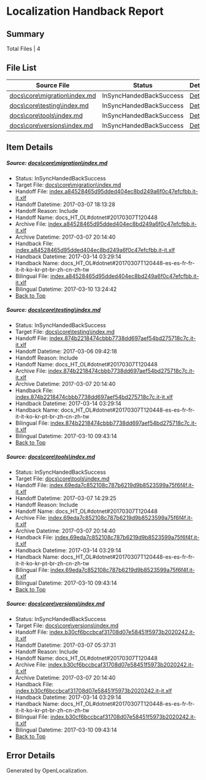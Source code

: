 # <a name='report-top'></a> Localization Handback Report

## Summary
 Total Files | 4

## File List
 Source File | Status | Details 
 ----------- | ------ | ------- 
 [docs\core\migration\index.md](https://github.com/dotnet/docs/blob/f829714f545314daaa218b241008b5a2955ec589/docs/core/migration/index.md) | InSyncHandedBackSuccess | [Details](#5872201f705c07bf692d0dc7f962068632f6b54049)
 [docs\core\testing\index.md](https://github.com/dotnet/docs/blob/095ebad90e3f0b188d208d22f6f16b9552f8ea86/docs/core/testing/index.md) | InSyncHandedBackSuccess | [Details](#ca9d57a3ef3382c4957de5edb55959f1a3f13ee063)
 [docs\core\tools\index.md](https://github.com/dotnet/docs/blob/195664ae6409be02ca132900d9c513a7b412acd4/docs/core/tools/index.md) | InSyncHandedBackSuccess | [Details](#4e3137d8506342662d145481d5e9fde1d53b9ba393)
 [docs\core\versions\index.md](https://github.com/dotnet/docs/blob/519253bd6dc105afb138268c62347c29a6072fbb/docs/core/versions/index.md) | InSyncHandedBackSuccess | [Details](#7be49f3ac7a7806e631eacf5004343919654881e116)

## Item Details
##### <a name='5872201f705c07bf692d0dc7f962068632f6b54049'></a> Source: [docs\core\migration\index.md](https://github.com/dotnet/docs/blob/f829714f545314daaa218b241008b5a2955ec589/docs/core/migration/index.md)
* Status: InSyncHandedBackSuccess
* Target File: [docs\core\migration\index.md](https://github.com/dotnet/docs.it-it/blob/4fe2210bbfdc053819e2897f8a24fe5c150ef854/docs/core/migration/index.md)
* Handoff File: [index.a84528465d95dded404ec8bd249a6f0c47efcfbb.it-it.xlf](https://github.com/dotnet/docs.handoff/blob/6c6d71acb286900228923bf591daa03ad99953d0/ol-handoff/dotnet/docs.it-it/master/dotnet-core/index.a84528465d95dded404ec8bd249a6f0c47efcfbb.it-it.xlf)
* Handoff Datetime: 2017-03-07 18:13:28
* Handoff Reason: Include
* Handoff Name: docs_HT_OL#dotnet#20170307T120448
* Archive File: [index.a84528465d95dded404ec8bd249a6f0c47efcfbb.it-it.xlf](https://github.com/dotnet/docs.handoff/blob/ec8b10ab7a9ca37c6cf531f269a1c316cccb537b/ol-archive/dotnet/docs.it-it/master/dotnet-core/index.a84528465d95dded404ec8bd249a6f0c47efcfbb.it-it.xlf)
* Archive Datetime: 2017-03-07 20:14:40
* Handback File: [index.a84528465d95dded404ec8bd249a6f0c47efcfbb.it-it.xlf](https://github.com/dotnet/docs.handback/blob/884b38790fbe401a3964d34c8fe5f9ddbd7a1312/ol-handback/dotnet/docs.it-it/master/dotnet-core/index.a84528465d95dded404ec8bd249a6f0c47efcfbb.it-it.xlf)
* Handback Datetime: 2017-03-14 03:29:14
* Handback Name: docs_HT_OL#dotnet#20170307T120448-es-es-fr-fr-it-it-ko-kr-pt-br-zh-cn-zh-tw
* Bilingual File: [index.a84528465d95dded404ec8bd249a6f0c47efcfbb.it-it.xlf](https://github.com/dotnet/docs.handback/blob/268eee4bc9855bdbaa0f90adb6500761f14ccb3a/ol-handback/dotnet/docs.it-it/master/dotnet-core/index.a84528465d95dded404ec8bd249a6f0c47efcfbb.it-it.xlf)
* Bilingual Datetime: 2017-03-10 13:24:42
* [Back to Top](#report-top)

##### <a name='ca9d57a3ef3382c4957de5edb55959f1a3f13ee063'></a> Source: [docs\core\testing\index.md](https://github.com/dotnet/docs/blob/095ebad90e3f0b188d208d22f6f16b9552f8ea86/docs/core/testing/index.md)
* Status: InSyncHandedBackSuccess
* Target File: [docs\core\testing\index.md](https://github.com/dotnet/docs.it-it/blob/4fe2210bbfdc053819e2897f8a24fe5c150ef854/docs/core/testing/index.md)
* Handoff File: [index.874b2218474cbbb7738dd697aef54bd275718c7c.it-it.xlf](https://github.com/dotnet/docs.handoff/blob/28c373beea6150da1dad40ec0ff1c5322d6e174b/ol-handoff/dotnet/docs.it-it/master/dotnet-core/index.874b2218474cbbb7738dd697aef54bd275718c7c.it-it.xlf)
* Handoff Datetime: 2017-03-06 09:42:18
* Handoff Reason: Include
* Handoff Name: docs_HT_OL#dotnet#20170307T120448
* Archive File: [index.874b2218474cbbb7738dd697aef54bd275718c7c.it-it.xlf](https://github.com/dotnet/docs.handoff/blob/ec8b10ab7a9ca37c6cf531f269a1c316cccb537b/ol-archive/dotnet/docs.it-it/master/dotnet-core/index.874b2218474cbbb7738dd697aef54bd275718c7c.it-it.xlf)
* Archive Datetime: 2017-03-07 20:14:40
* Handback File: [index.874b2218474cbbb7738dd697aef54bd275718c7c.it-it.xlf](https://github.com/dotnet/docs.handback/blob/884b38790fbe401a3964d34c8fe5f9ddbd7a1312/ol-handback/dotnet/docs.it-it/master/dotnet-core/index.874b2218474cbbb7738dd697aef54bd275718c7c.it-it.xlf)
* Handback Datetime: 2017-03-14 03:29:14
* Handback Name: docs_HT_OL#dotnet#20170307T120448-es-es-fr-fr-it-it-ko-kr-pt-br-zh-cn-zh-tw
* Bilingual File: [index.874b2218474cbbb7738dd697aef54bd275718c7c.it-it.xlf](https://github.com/dotnet/docs.handback/blob/f490b5cb86a284759a9e1e4c58b0b0eb501e3993/ol-handback/dotnet/docs.it-it/master/dotnet-core/index.874b2218474cbbb7738dd697aef54bd275718c7c.it-it.xlf)
* Bilingual Datetime: 2017-03-10 09:43:14
* [Back to Top](#report-top)

##### <a name='4e3137d8506342662d145481d5e9fde1d53b9ba393'></a> Source: [docs\core\tools\index.md](https://github.com/dotnet/docs/blob/195664ae6409be02ca132900d9c513a7b412acd4/docs/core/tools/index.md)
* Status: InSyncHandedBackSuccess
* Target File: [docs\core\tools\index.md](https://github.com/dotnet/docs.it-it/blob/4fe2210bbfdc053819e2897f8a24fe5c150ef854/docs/core/tools/index.md)
* Handoff File: [index.69eda7c852108c787b6219d9b8523599a75f6f4f.it-it.xlf](https://github.com/dotnet/docs.handoff/blob/9d0f09a2be7b1f8deb1c923a39dd9a74dac502d6/ol-handoff/dotnet/docs.it-it/master/dotnet-core/index.69eda7c852108c787b6219d9b8523599a75f6f4f.it-it.xlf)
* Handoff Datetime: 2017-03-07 14:29:25
* Handoff Reason: Include
* Handoff Name: docs_HT_OL#dotnet#20170307T120448
* Archive File: [index.69eda7c852108c787b6219d9b8523599a75f6f4f.it-it.xlf](https://github.com/dotnet/docs.handoff/blob/ec8b10ab7a9ca37c6cf531f269a1c316cccb537b/ol-archive/dotnet/docs.it-it/master/dotnet-core/index.69eda7c852108c787b6219d9b8523599a75f6f4f.it-it.xlf)
* Archive Datetime: 2017-03-07 20:14:40
* Handback File: [index.69eda7c852108c787b6219d9b8523599a75f6f4f.it-it.xlf](https://github.com/dotnet/docs.handback/blob/884b38790fbe401a3964d34c8fe5f9ddbd7a1312/ol-handback/dotnet/docs.it-it/master/dotnet-core/index.69eda7c852108c787b6219d9b8523599a75f6f4f.it-it.xlf)
* Handback Datetime: 2017-03-14 03:29:14
* Handback Name: docs_HT_OL#dotnet#20170307T120448-es-es-fr-fr-it-it-ko-kr-pt-br-zh-cn-zh-tw
* Bilingual File: [index.69eda7c852108c787b6219d9b8523599a75f6f4f.it-it.xlf](https://github.com/dotnet/docs.handback/blob/f490b5cb86a284759a9e1e4c58b0b0eb501e3993/ol-handback/dotnet/docs.it-it/master/dotnet-core/index.69eda7c852108c787b6219d9b8523599a75f6f4f.it-it.xlf)
* Bilingual Datetime: 2017-03-10 09:43:14
* [Back to Top](#report-top)

##### <a name='7be49f3ac7a7806e631eacf5004343919654881e116'></a> Source: [docs\core\versions\index.md](https://github.com/dotnet/docs/blob/519253bd6dc105afb138268c62347c29a6072fbb/docs/core/versions/index.md)
* Status: InSyncHandedBackSuccess
* Target File: [docs\core\versions\index.md](https://github.com/dotnet/docs.it-it/blob/4fe2210bbfdc053819e2897f8a24fe5c150ef854/docs/core/versions/index.md)
* Handoff File: [index.b30cf6bccbcaf31708d07e58451f5973b2020242.it-it.xlf](https://github.com/dotnet/docs.handoff/blob/fbb050e5df34cf44a7f9e6033f49667b4fa2e8dc/ol-handoff/dotnet/docs.it-it/master/dotnet-core/index.b30cf6bccbcaf31708d07e58451f5973b2020242.it-it.xlf)
* Handoff Datetime: 2017-03-07 05:37:31
* Handoff Reason: Include
* Handoff Name: docs_HT_OL#dotnet#20170307T120448
* Archive File: [index.b30cf6bccbcaf31708d07e58451f5973b2020242.it-it.xlf](https://github.com/dotnet/docs.handoff/blob/ec8b10ab7a9ca37c6cf531f269a1c316cccb537b/ol-archive/dotnet/docs.it-it/master/dotnet-core/index.b30cf6bccbcaf31708d07e58451f5973b2020242.it-it.xlf)
* Archive Datetime: 2017-03-07 20:14:40
* Handback File: [index.b30cf6bccbcaf31708d07e58451f5973b2020242.it-it.xlf](https://github.com/dotnet/docs.handback/blob/884b38790fbe401a3964d34c8fe5f9ddbd7a1312/ol-handback/dotnet/docs.it-it/master/dotnet-core/index.b30cf6bccbcaf31708d07e58451f5973b2020242.it-it.xlf)
* Handback Datetime: 2017-03-14 03:29:14
* Handback Name: docs_HT_OL#dotnet#20170307T120448-es-es-fr-fr-it-it-ko-kr-pt-br-zh-cn-zh-tw
* Bilingual File: [index.b30cf6bccbcaf31708d07e58451f5973b2020242.it-it.xlf](https://github.com/dotnet/docs.handback/blob/f490b5cb86a284759a9e1e4c58b0b0eb501e3993/ol-handback/dotnet/docs.it-it/master/dotnet-core/index.b30cf6bccbcaf31708d07e58451f5973b2020242.it-it.xlf)
* Bilingual Datetime: 2017-03-10 09:43:14
* [Back to Top](#report-top)


## Error Details

Generated by OpenLocalization.
